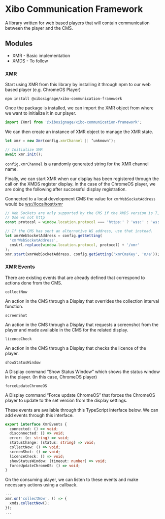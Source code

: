 # Xibo Communication Framework

A library written for web based players that will contain communication between the player and the CMS.

## Modules

* XMR - Basic implementation
* XMDS - To follow

### XMR

Start using XMR from this library by installing it through npm to our web based player (e.g. ChromeOS Player)

```shell
npm install @xibosignage/xibo-communication-framework
```

Once the package is installed, we can import the XMR object from where we want to initialize it in our player.

```typescript
import {Xmr} from '@xibosignage/xibo-communication-framework';
```

We can then create an instance of XMR object to manage the XMR state.

```typescript
let xmr = new Xmr(config.xmrChannel || ‘unknown’);

// Initialize XMR
await xmr.init();
```

`config.xmrChannel` is a randomly generated string for the XMR channel name.

Finally, we can start XMR when our display has been registered through the call on the XMDS register display. In the case of the ChromeOS player, we are doing the following after successful display registration.

Connected to a local development CMS the value for `xmrWebSocketAddress` would be [ws://localhost/xmr
](ws://localhost/xmr)
```typescript
// Web Sockets are only supported by the CMS if the XMDS version is 7, otherwise ZeroMQ web sockets should be used.
// Use ws not http 
const protocol = window.location.protocol === 'https:' ? 'wss:' : 'ws:';

// If the CMS has sent an alternative WS address, use that instead.
let xmrWebSocketAddress = config.getSetting(
  'xmrWebSocketAddress',
  cmsUrl.replace(window.location.protocol, protocol) + '/xmr'
);
xmr.start(xmrWebSocketAddress, config.getSetting('xmrCmsKey', 'n/a'));
```

### XMR Events
There are existing events that are already defined that correspond to actions done from the CMS.

`collectNow`

An action in the CMS through a Display that overrides the collection interval function.

`screenShot`

An action in the CMS through a Display that requests a screenshot from the player and made available in the CMS for the related display.

`licenceCheck`

An action in the CMS through a Display that checks the licence of the player.

`showStatusWindow`

A Display command “Show Status Window” which shows the status window in the player. (In this case, ChromeOS player)

`forceUpdateChromeOS`

A Display command “Force update ChromeOS” that forces the ChromeOS player to update to the set version from the display settings.

These events are available through this TypeScript interface below. We can add events through this interface.

```typescript
export interface XmrEvents {
  connected: () => void;
  disconnected: () => void;
  error: (e: string) => void;
  statusChange: (status: string) => void;
  collectNow: () => void;
  screenShot: () => void;
  licenceCheck: () => void;
  showStatusWindow: (timeout: number) => void;
  forceUpdateChromeOS: () => void;
}
```

On the consuming player, we can listen to these events and make necessary actions using a callback.

```typescript
...
xmr.on('collectNow', () => {
  xmds.collectNow();
});
...
```
